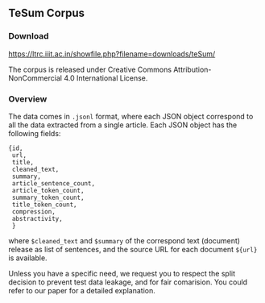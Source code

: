 ## TeSum Corpus

### Download

https://ltrc.iiit.ac.in/showfile.php?filename=downloads/teSum/

The corpus is released under Creative Commons Attribution-NonCommercial 4.0 International License.

### Overview
The data comes in `.jsonl` format, where each JSON object correspond to all the data extracted from a single article. Each JSON object has the following fields:
```
{id,
 url,
 title,
 cleaned_text,
 summary,
 article_sentence_count,
 article_token_count,
 summary_token_count,
 title_token_count,
 compression,
 abstractivity,
 }
```
where `$cleaned_text` and `$summary` of the correspond text (document) release as list of sentences, and the source URL for each document `${url}` is available.

Unless you have a specific need, we request you to respect the split decision to prevent test data leakage, and for fair comarision. You could refer to our paper for a detailed explanation.


